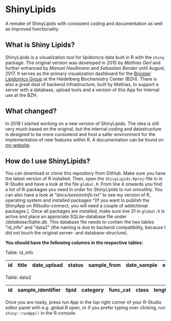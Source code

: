 # ShinyLipids

A remake of ShinyLipids with consistent coding and documentation as well as improved functionality.

## What is Shiny Lipids?

ShinyLipids is a visualization tool for lipidomcis data built in R with the `shiny` package. The original
version was developed in 2015 by _Mathias Gerl_ and further enhanced by _Manuel Haußmann_ and _Sebastian Bender_
until August, 2017. It serves as the primary visualization dashboard for the [Brügger Lipidomics Group](https://bzh.db-engine.de/default.asp?lfn=2241&fg=4289) at the Heidelberg Biochemistry Center (BZH).
There is also a great deal of backend infrastructure, built by Mathias, to support a server with a database,
upload tools and a version of this App for internal use at the BZH.

## What changed?

In 2018 I started working on a new version of ShinyLipids. The idea is still very much based on the original,
but the internal coding and datastructure is designed to be more consistend and host a safer environment for the
implementation of new features within R. A documentation can be found on [my website](https://jannikbuhr.github.io/doc/shinylipids/).

## How do I use ShinyLipids?

You can download or clone this repository from GitHub. Make sure you have the latest version of R installed.
Then, open the `ShinyLipids.Rproj`-file in in R-Studio and have a look at the file `global.R`. From line 4 onwards
you find a list of R-packages you need in order for ShinyLipids to run smoothly. You can also have a look
at _"docs/sessionInfo.txt"_ to see my version of R, operating system and installed packages ^[If you want to publish
the ShinyApp on RStudio-connect, you will need a couple of addictional packages.].
Once all packages are installed, make sure line 31 in `global.R` is active and place an approriate SQLite-database
file under _/database/Sqlite.db_. This database file needs to contain the two tables "id_info" and "data2"
(the naming is due to backend compatibility, because I did not touch the original server- and database-structure).

**You should have the following columns in the respective tables:**

Table: id_info

| id | title | date_upload | status | sample_from| date_sample | extracted_by | date_extraction | measured_by | date_measured | distinct_samples | data_lines | file | instruments |
|---|---|---|---|---|---|---|---|---|---|---|---|---|---|

Table: data2

id | sample_identifier | lipid | category | func_cat | class | length | db | oh | chains | chain_sums | sample | sample_replicate | sample_replicate_technical | value
|---|---|---|---|---|---|---|---|---|---|---|---|---|---|---|

Once you are ready, press _run App_ in the top right corner of your R-Studio editor panel with e.g. global.R open, or
if you prefer typing over clicking, run `shiny::runApp()` in the R-console.

